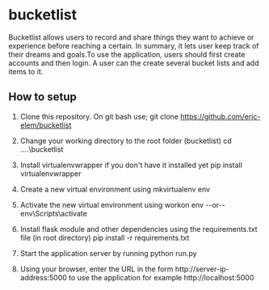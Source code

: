 # bucketlist
Bucketlist allows users to record and share things they want to achieve or experience before reaching a certain. In summary, it lets user keep track of their dreams and goals.To use the application, users should first create accounts and then login. A user can the create several bucket lists and add items to it.

How to setup
------------
1. Clone this repository. On git bash use;
    git clone https://github.com/eric-elem/bucketlist

2. Change your working directory to the root folder (bucketlist)
    cd ..\..\bucketlist

3. Install virtualenvwrapper if you don't have it installed yet
    pip install virtualenvwrapper

4. Create a new virtual environment using
    mkvirtualenv env

5. Activate the new virtual environment using
    workon env
    --or--
    env\Scripts\activate 

6. Install flask module and other dependencies using the requirements.txt file (in root directory)
    pip install -r requirements.txt

7. Start the application server by running
    python run.py

8. Using your browser, enter the URL in the form http://server-ip-address:5000 to use the application
    for example http://localhost:5000


